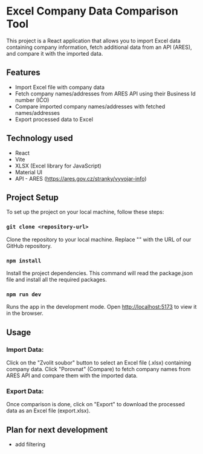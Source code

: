 # Excel Company Data Comparison Tool

This project is a React application that allows you to import Excel data containing company information, fetch additional data from an API (ARES), and compare it with the imported data.

## Features

- Import Excel file with company data
- Fetch company names/addresses from ARES API using their Business Id number (IČO)
- Compare imported company names/addresses with fetched names/addresses
- Export processed data to Excel

## Technology used

- React
- Vite
- XLSX (Excel library for JavaScript)
- Material UI
- API - ARES (https://ares.gov.cz/stranky/vyvojar-info)

## Project Setup

To set up the project on your local machine, follow these steps:

### `git clone <repository-url>`

Clone the repository to your local machine. Replace "<repository-url>" with the URL of our GitHub repository.

### `npm install`

Install the project dependencies. This command will read the package.json file and install all the required packages.

### `npm run dev`

Runs the app in the development mode.
Open [http://localhost:5173](http://localhost:5173) to view it in the browser.

## Usage

### Import Data:

Click on the "Zvolit soubor" button to select an Excel file (.xlsx) containing company data.
Click "Porovnat" (Compare) to fetch company names from ARES API and compare them with the imported data.

### Export Data:

Once comparison is done, click on "Export" to download the processed data as an Excel file (export.xlsx).


## Plan for next development

- add filtering


